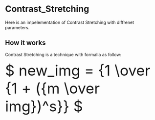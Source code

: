 # Contrast_Stretching

Here is an impelementation of Contrast Stretching with diffrenet parameters.

## How it works

Contrast Stretching is a technique with formalla as follow:


 <font size="20">$ new_img = {1 \over {1 + ({m \over img})^s}} $</font>


```
```
